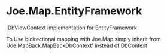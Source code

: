 Joe.Map.EntityFramework
=======================

IDbViewContext implementation for EntityFramework

To Use bidirectional mapping with Joe.Map simply inherit from 'Joe.MapBack.MapBackDbContext' instead of DbContext
